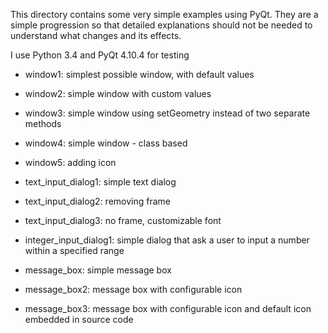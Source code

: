 This directory contains some very simple examples using PyQt.
They are a simple progression so that detailed explanations should
not be needed to understand what changes and its effects.

I use Python 3.4 and PyQt 4.10.4 for testing

* window1: simplest possible window, with default values
* window2: simple window with custom values
* window3: simple window using setGeometry instead of two separate methods
* window4: simple window - class based
* window5: adding icon

* text_input_dialog1: simple text dialog
* text_input_dialog2: removing frame
* text_input_dialog3: no frame, customizable font

* integer_input_dialog1: simple dialog that ask a user to input a number within a specified range

* message_box: simple message box
* message_box2: message box with configurable icon
* message_box3: message box with configurable icon and default icon embedded in source code
